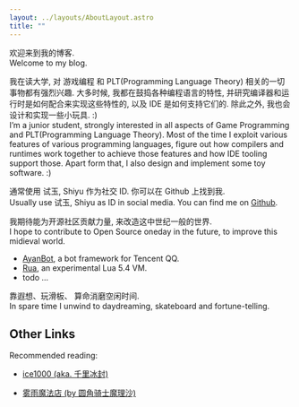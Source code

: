 ```yaml
---
layout: ../layouts/AboutLayout.astro
title: ""
---
```


欢迎来到我的博客.  
Welcome to my blog.

我在读大学, 对 游戏编程 和 PLT(Programming Language Theory) 相关的一切事物都有强烈兴趣. 大多时候, 我都在鼓捣各种编程语言的特性, 并研究编译器和运行时是如何配合来实现这些特性的, 以及 IDE 是如何支持它们的. 除此之外, 我也会设计和实现一些小玩具. :)  
I’m a junior student, strongly interested in all aspects of Game Programming and PLT(Programming Language Theory). Most of the time I exploit various features of various programming languages, figure out how compilers and runtimes work together to achieve those features and how IDE tooling support those. Apart form that, I also design and implement some toy software. :)

通常使用 试玉, Shiyu 作为社交 ID. 你可以在 Github 上找到我.  
Usually use 试玉, Shiyu as ID in social media. You can find me on [Github](https://github.com/Guo-Shiyu).

我期待能为开源社区贡献力量, 来改造这中世纪一般的世界.  
I hope to contribute to Open Source oneday in the future, to improve this midieval world.

- [AyanBot](https://github.com/Guo-Shiyu/AyanBot), a bot framework for Tencent QQ.
- [Rua](https://github.com/Guo-Shiyu/rua), an experimental Lua 5.4 VM. 
- todo …

靠遐想、玩滑板、 算命消磨空闲时间.  
In spare time I unwind to daydreaming, skateboard and fortune-telling.

<!-- ## Skills

## Miscellaneous -->

## Other Links

Recommended reading:

- [ice1000 (aka. 千里冰封)](https://ice1000.org)

- [雾雨魔法店 (by 圆角骑士魔理沙)](https://www.zhihu.com/column/marisa)

<!-- - [业余程序员的个人修养 (by 何幻)](https://www.zhihu.com/column/self-discipline) -->
